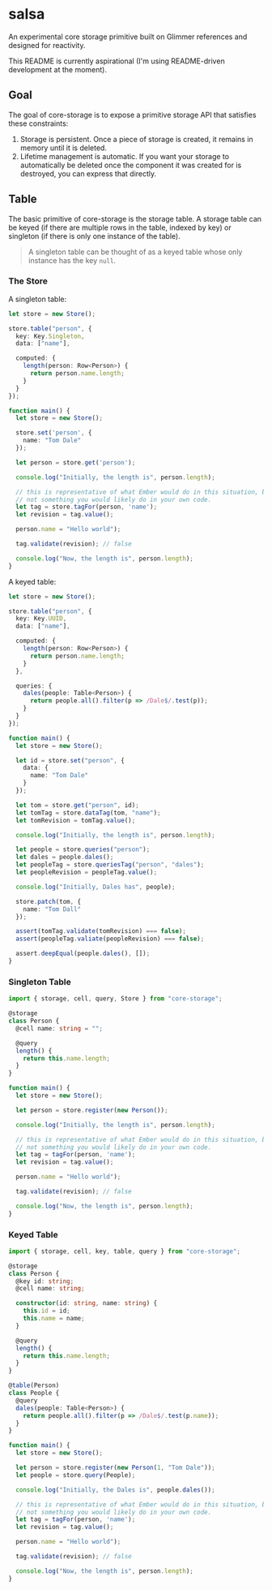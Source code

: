 # salsa

An experimental core storage primitive built on Glimmer references and designed for reactivity.

This README is currently aspirational (I'm using README-driven development at the moment).

## Goal

The goal of core-storage is to expose a primitive storage API that satisfies these constraints:

1. Storage is persistent. Once a piece of storage is created, it remains in memory until it is deleted.
2. Lifetime management is automatic. If you want your storage to automatically be deleted once the component it was created for is destroyed, you can express that directly.

## Table

The basic primitive of core-storage is the storage table. A storage table can be keyed (if there are multiple rows in the table, indexed by key) or singleton (if there is only one instance of the table).

> A singleton table can be thought of as a keyed table whose only instance has the key `null`.

### The Store

A singleton table:

```ts
let store = new Store();

store.table("person", {
  key: Key.Singleton,
  data: ["name"],

  computed: {
    length(person: Row<Person>) {
      return person.name.length;
    }
  }
});

function main() {
  let store = new Store();

  store.set('person', {
    name: "Tom Dale"
  });

  let person = store.get('person');

  console.log("Initially, the length is", person.length);

  // this is representative of what Ember would do in this situation, but it's
  // not something you would likely do in your own code.
  let tag = store.tagFor(person, 'name');
  let revision = tag.value();

  person.name = "Hello world");

  tag.validate(revision); // false

  console.log("Now, the length is", person.length);
}
```

A keyed table:

```ts
let store = new Store();

store.table("person", {
  key: Key.UUID,
  data: ["name"],

  computed: {
    length(person: Row<Person>) {
      return person.name.length;
    }
  },

  queries: {
    dales(people: Table<Person>) {
      return people.all().filter(p => /Dale$/.test(p));
    }
  }
});

function main() {
  let store = new Store();

  let id = store.set("person", {
    data: {
      name: "Tom Dale"
    }
  });

  let tom = store.get("person", id);
  let tomTag = store.dataTag(tom, "name");
  let tomRevision = tomTag.value();

  console.log("Initially, the length is", person.length);

  let people = store.queries("person");
  let dales = people.dales();
  let peopleTag = store.queriesTag("person", "dales");
  let peopleRevision = peopleTag.value();

  console.log("Initially, Dales has", people);

  store.patch(tom, {
    name: "Tom Dall"
  });

  assert(tomTag.validate(tomRevision) === false);
  assert(peopleTag.valiate(peopleRevision) === false);

  assert.deepEqual(people.dales(), []);
}
```

### Singleton Table

```ts
import { storage, cell, query, Store } from "core-storage";

@storage
class Person {
  @cell name: string = "";

  @query
  length() {
    return this.name.length;
  }
}

function main() {
  let store = new Store();

  let person = store.register(new Person());

  console.log("Initially, the length is", person.length);

  // this is representative of what Ember would do in this situation, but it's
  // not something you would likely do in your own code.
  let tag = tagFor(person, 'name');
  let revision = tag.value();

  person.name = "Hello world");

  tag.validate(revision); // false

  console.log("Now, the length is", person.length);
}
```

### Keyed Table

```ts
import { storage, cell, key, table, query } from "core-storage";

@storage
class Person {
  @key id: string;
  @cell name: string;

  constructor(id: string, name: string) {
    this.id = id;
    this.name = name;
  }

  @query
  length() {
    return this.name.length;
  }
}

@table(Person)
class People {
  @query
  dales(people: Table<Person>) {
    return people.all().filter(p => /Dale$/.test(p.name));
  }
}

function main() {
  let store = new Store();

  let person = store.register(new Person(1, "Tom Dale"));
  let people = store.query(People);

  console.log("Initially, the Dales is", people.dales());

  // this is representative of what Ember would do in this situation, but it's
  // not something you would likely do in your own code.
  let tag = tagFor(person, 'name');
  let revision = tag.value();

  person.name = "Hello world");

  tag.validate(revision); // false

  console.log("Now, the length is", person.length);
}
```
